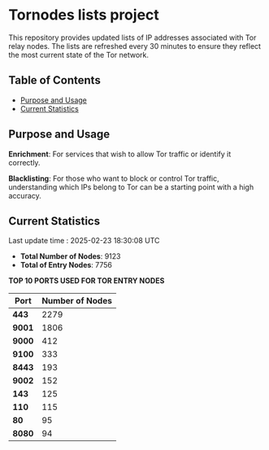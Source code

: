 # Tornodes lists project

This repository provides updated lists of IP addresses associated with Tor relay nodes. The lists are refreshed every 30 minutes to ensure they reflect the most current state of the Tor network.

## Table of Contents

- [Purpose and Usage](#purpose-and-usage)
- [Current Statistics](#current-statistics)


## Purpose and Usage

**Enrichment**: For services that wish to allow Tor traffic or identify it correctly.

**Blacklisting**: For those who want to block or control Tor traffic, understanding which IPs belong to Tor can be a starting point with a high accuracy.

## Current Statistics

Last update time : 2025-02-23 18:30:08 UTC

- **Total Number of Nodes**: 9123
- **Total of Entry Nodes**: 7756

**TOP 10 PORTS USED FOR TOR ENTRY NODES**

| **Port** | **Number of Nodes** |
|------|-----------------|
| **443**   | 2279  |
| **9001**   | 1806  |
| **9000**   | 412  |
| **9100**   | 333  |
| **8443**   | 193  |
| **9002**   | 152  |
| **143**   | 125  |
| **110**   | 115  |
| **80**   | 95  |
| **8080**   | 94  |

